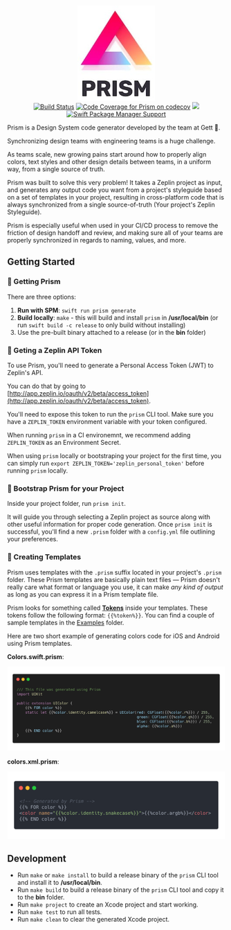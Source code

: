 <p align="center">
<img src="Assets/gh/logo.jpg" alt="Prism: Design System Code Generator logo" title="Prism: Design System Code Generator logo" />
<br />
<a href="https://app.bitrise.io/app/8c4e1ba1563e5946" target="_blank" alt="Build Status" title="Build Status"><img src="https://app.bitrise.io/app/8c4e1ba1563e5946/status.svg?token=ue1KMfY2dyQvqUUwEIAEmw&branch=master" alt="Build Status" title="Build Status" /></a>
<a href="https://codecov.io/gh/gtforge/prism" target="_blank" alt="Code Coverage for Prism on codecov" title="Code Coverage for Prism on codecov"><img src="https://codecov.io/gh/gtforge/prism/branch/master/graph/badge.svg?token=5ogymxRFpf" alt="Code Coverage for Prism on codecov" title="Code Coverage for Prism on codecov"/></a>
<img src="https://img.shields.io/badge/platform-macOS%20%7C%20Linux-%23989898" />
<a href="https://github.com/apple/swift-package-manager"><img src="https://img.shields.io/badge/SPM-compatible-brightgreen.svg" alt="Swift Package Manager Support" /></a>
</p>

Prism is a Design System code generator developed by the team at Gett 🚕.

Synchronizing design teams with engineering teams is a huge challenge.

As teams scale, new growing pains start around how to properly align colors, text styles and other design details between teams, in a uniform way, from a single source of truth.

Prism was built to solve this very problem! It takes a Zeplin project as input, and generates any output code you want from a project's styleguide based on a set of templates in your project, resulting in cross-platform code that is always synchronized from a single source-of-truth (Your project's Zeplin Styleguide).

Prism is especially useful when used in your CI/CD process to remove the friction of design handoff and review, and making sure all of your teams are properly synchronized in regards to naming, values, and more.

## Getting Started

### 🌈 Getting Prism

There are three options: 

1. **Run with SPM**: `swift run prism generate` 
2. **Build locally**: `make` - this will build and install `prism` in **/usr/local/bin** (or run `swift build -c release` to only build without installing)
3. Use the pre-built binary attached to a release (or in the **bin** folder)

### 🔑 Geting a Zeplin API Token

To use Prism, you'll need to generate a Personal Access Token (JWT) to Zeplin's API. 

You can do that by going to [http://app.zeplin.io/oauth/v2/beta/access_token](http://app.zeplin.io/oauth/v2/beta/access_token).

You'll need to expose this token to run the `prism` CLI tool. Make sure you have a `ZEPLIN_TOKEN` environment variable with your token configured. 

When running `prism` in a CI environemnt, we recommend adding `ZEPLIN_TOKEN` as an Environment Secret.

When using `prism` locally or bootstraping your project for the first time, you can simply run `export ZEPLIN_TOKEN='zeplin_personal_token'` before running `prism` locally.

### 👢 Bootstrap Prism for your Project

Inside your project folder, run `prism init`. 

It will guide you through selecting a Zeplin project as source along with other useful information for proper code generation. Once `prism init` is successful, you'll find a new `.prism` folder with a `config.yml` file outlining your preferences.

### 🎨 Creating Templates

Prism uses templates with the `.prism` suffix located in your project's `.prism` folder. These Prism templates are basically plain text files — Prism doesn't really care what format or language you use, it can make _any kind of output_ as long as you can express it in a Prism template file.

Prism looks for something called [**Tokens**](Documentation/Tokens.md) inside your templates. These tokens follow the following format: `{{%token%}}`. You can find a couple of sample templates in the [Examples](https://github.com/gtforge/Prism/tree/master/Examples) folder.

Here are two short example of generating colors code for iOS and Android using Prism templates.

**Colors.swift.prism**:

![Color.swift iOS Prism Template](Assets/gh/Colors-iOS.png "Color.swift iOS Prism Template")

**colors.xml.prism**:

![Color.swift Android Prism Template](Assets/gh/Colors-Android.png "Color.swift Android Prism Template")
    
## Development

* Run `make` or `make install` to build a release binary of the `prism` CLI tool and install it to **/usr/local/bin**.
* Run `make build` to build a release binary of the `prism` CLI tool and copy it to the **bin** folder.
* Run `make project` to create an Xcode project and start working.
* Run `make test` to run all tests.
* Run `make clean` to clear the generated Xcode project.
